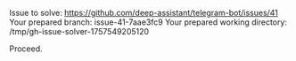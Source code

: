 Issue to solve: https://github.com/deep-assistant/telegram-bot/issues/41
Your prepared branch: issue-41-7aae3fc9
Your prepared working directory: /tmp/gh-issue-solver-1757549205120

Proceed.